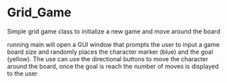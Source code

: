 # Grid_Game
Simple grid game class to initialize a new game and move around the board

running main will open a GUI window that prompts the user to input a game board size and randomly places the character marker (blue) and the goal (yellow). 
The use can use the directional buttons to move the character around the board, once the goal is reach the number of moves is displayed to the user
